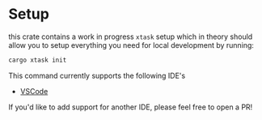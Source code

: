 # Setup

this crate contains a work in progress `xtask` setup which in theory should allow you to setup everything you need for local development by running:

```sh
cargo xtask init
```

This command currently supports the following IDE's

- [VSCode](https://code.visualstudio.com/)

If you'd like to add support for another IDE, please feel free to open a PR!
